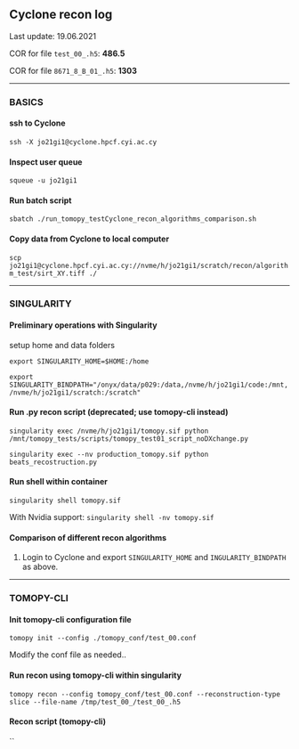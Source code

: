 ## Cyclone recon log
Last update: 19.06.2021

COR for file `test_00_.h5`: **486.5**

COR for file `8671_8_B_01_.h5`: **1303**
______________________________________
### BASICS
#### ssh to Cyclone
`ssh -X jo21gi1@cyclone.hpcf.cyi.ac.cy`

#### Inspect user queue
`squeue -u jo21gi1`

#### Run batch script
`sbatch ./run_tomopy_testCyclone_recon_algorithms_comparison.sh`

#### Copy data from Cyclone to local computer
`scp jo21gi1@cyclone.hpcf.cyi.ac.cy://nvme/h/jo21gi1/scratch/recon/algorithm_test/sirt_XY.tiff ./`
______________________________________
### SINGULARITY
#### Preliminary operations with Singularity
setup home and data folders

`export SINGULARITY_HOME=$HOME:/home`

`export SINGULARITY_BINDPATH="/onyx/data/p029:/data,/nvme/h/jo21gi1/code:/mnt,/nvme/h/jo21gi1/scratch:/scratch"`

#### Run .py recon script (deprecated; use tomopy-cli instead)
`singularity exec /nvme/h/jo21gi1/tomopy.sif python /mnt/tomopy_tests/scripts/tomopy_test01_script_noDXchange.py`

`singularity exec --nv production_tomopy.sif python beats_recostruction.py`

#### Run shell within container
`singularity shell tomopy.sif`

With Nvidia support: `singularity shell -nv tomopy.sif`

#### Comparison of different recon algorithms
1. Login to Cyclone and export `SINGULARITY_HOME` and `INGULARITY_BINDPATH` as above.

______________________________________
### TOMOPY-CLI
#### Init tomopy-cli configuration file
`tomopy init --config ./tomopy_conf/test_00.conf`

Modify the conf file as needed..
#### Run recon using tomopy-cli within singularity
`tomopy recon --config tomopy_conf/test_00.conf --reconstruction-type slice --file-name /tmp/test_00_/test_00_.h5`

#### Recon script (tomopy-cli)
``



